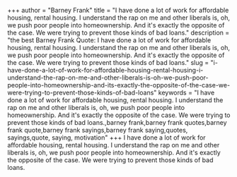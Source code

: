 +++
author = "Barney Frank"
title = "I have done a lot of work for affordable housing, rental housing. I understand the rap on me and other liberals is, oh, we push poor people into homeownership. And it's exactly the opposite of the case. We were trying to prevent those kinds of bad loans."
description = "the best Barney Frank Quote: I have done a lot of work for affordable housing, rental housing. I understand the rap on me and other liberals is, oh, we push poor people into homeownership. And it's exactly the opposite of the case. We were trying to prevent those kinds of bad loans."
slug = "i-have-done-a-lot-of-work-for-affordable-housing-rental-housing-i-understand-the-rap-on-me-and-other-liberals-is-oh-we-push-poor-people-into-homeownership-and-its-exactly-the-opposite-of-the-case-we-were-trying-to-prevent-those-kinds-of-bad-loans"
keywords = "I have done a lot of work for affordable housing, rental housing. I understand the rap on me and other liberals is, oh, we push poor people into homeownership. And it's exactly the opposite of the case. We were trying to prevent those kinds of bad loans.,barney frank,barney frank quotes,barney frank quote,barney frank sayings,barney frank saying,quotes, sayings,quote, saying, motivation"
+++
I have done a lot of work for affordable housing, rental housing. I understand the rap on me and other liberals is, oh, we push poor people into homeownership. And it's exactly the opposite of the case. We were trying to prevent those kinds of bad loans.
